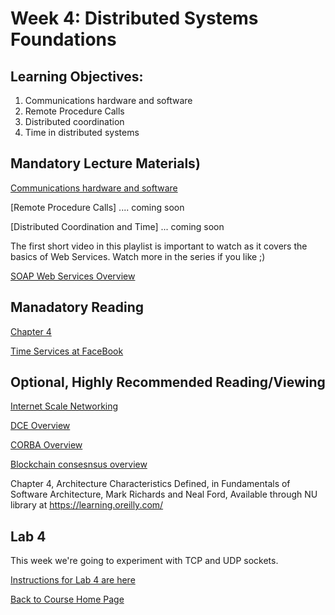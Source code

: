 # Week 4: Distributed Systems Foundations

## Learning Objectives:
1. Communications hardware and software
1. Remote Procedure Calls
1. Distributed coordination
1. Time in distributed systems


## Mandatory Lecture Materials)
[Communications hardware and software](https://youtu.be/O_XvP6CMQjA)

[Remote Procedure Calls] .... coming soon

[Distributed Coordination and Time] ... coming soon

The first short video in this playlist is important to watch as it covers the basics of Web Services. Watch more in the series if you like ;)

[SOAP Web Services Overview](https://www.youtube.com/watch?v=mKjvKPlb1rA&list=PLqq-6Pq4lTTZTYpk_1DOowOGWJMIH5T39)


## Manadatory Reading

[Chapter 4](https://github.com/gortonator/bsds-6650/blob/master/reading/chapter-4.pdf)

[Time Services at FaceBook](https://engineering.fb.com/production-engineering/ntp-service/)

## Optional, Highly Recommended Reading/Viewing

[Internet Scale Networking](https://en.wikipedia.org/wiki/Tier_1_network#List_of_Tier_1_networks)

[DCE Overview](http://www.opengroup.org/dce/)

[CORBA Overview](http://www.corba.org)

[Blockchain consesnsus overview](https://medium.com/@chrshmmmr/consensus-in-blockchain-systems-in-short-691fc7d1fefe)

Chapter 4, Architecture Characteristics Defined, in Fundamentals of Software Architecture, Mark Richards and Neal Ford, Available through NU library at https://learning.oreilly.com/

## Lab 4
This week we're going to experiment with TCP and UDP sockets.

[Instructions for Lab 4 are here](https://gortonator.github.io/bsds-6650/labs/lab-4)


[Back to Course Home Page](https://gortonator.github.io/bsds-6650/)

